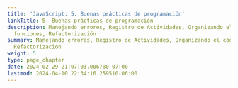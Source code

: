 ```yaml
---
title: 'JavaScript: 5. Buenas prácticas de programación'
linkTitle: 5. Buenas prácticas de programación
description: Manejando errores, Registro de Actividades, Organizando el código en
  funciones, Refactorización
summary: Manejando errores, Registro de Actividades, Organizando el código en funciones,
  Refactorización
weight: 5
type: page_chapter
date: 2024-02-29 21:07:03.006780-07:00
lastmod: 2024-04-10 22:34:16.259510-06:00
---
```


